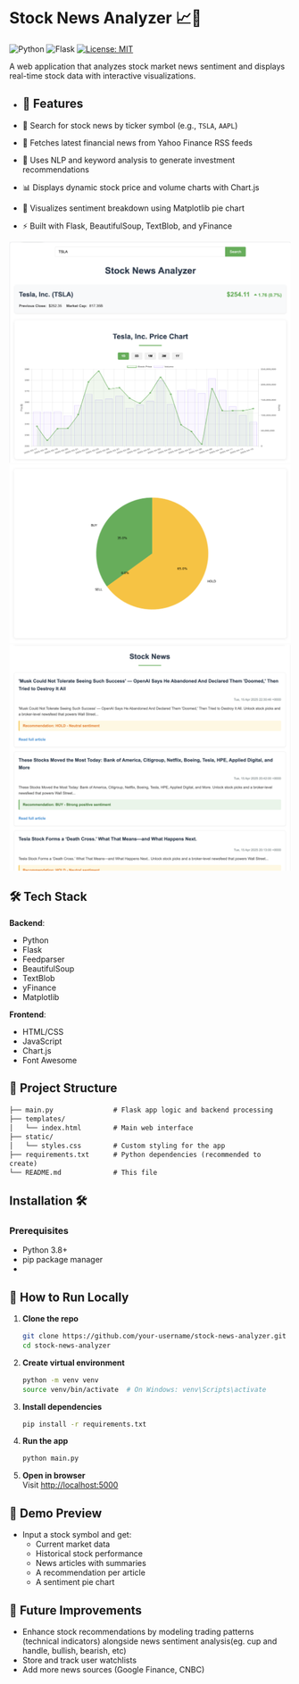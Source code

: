 # Stock News Analyzer 📈📰

![Python](https://img.shields.io/badge/python-3.8+-blue.svg)
![Flask](https://img.shields.io/badge/flask-2.0+-lightgrey.svg)
[![License: MIT](https://img.shields.io/badge/License-MIT-yellow.svg)](https://opensource.org/licenses/MIT)

A web application that analyzes stock market news sentiment and displays real-time stock data with interactive visualizations.
  
- ## 🚀 Features

- 🔎 Search for stock news by ticker symbol (e.g., `TSLA`, `AAPL`)
- 📰 Fetches latest financial news from Yahoo Finance RSS feeds
- 🧠 Uses NLP and keyword analysis to generate investment recommendations
- 📊 Displays dynamic stock price and volume charts with Chart.js
- 🥧 Visualizes sentiment breakdown using Matplotlib pie chart
- ⚡ Built with Flask, BeautifulSoup, TextBlob, and yFinance

![Screenshot](Screenshot1.png)
![Screenshot](Screenshot2.png)
![Screenshot](Screenshot3.png)


## 🛠 Tech Stack

**Backend**:
- Python
- Flask
- Feedparser
- BeautifulSoup
- TextBlob
- yFinance
- Matplotlib

**Frontend**:
- HTML/CSS
- JavaScript
- Chart.js
- Font Awesome

## 📂 Project Structure

```
├── main.py               # Flask app logic and backend processing
├── templates/
│   └── index.html        # Main web interface
├── static/
│   └── styles.css        # Custom styling for the app
├── requirements.txt      # Python dependencies (recommended to create)
└── README.md             # This file
```

## Installation 🛠️

### Prerequisites
- Python 3.8+
- pip package manager
- 

## 🔧 How to Run Locally

1. **Clone the repo**  
   ```bash
   git clone https://github.com/your-username/stock-news-analyzer.git
   cd stock-news-analyzer
   ```

2. **Create virtual environment**  
   ```bash
   python -m venv venv
   source venv/bin/activate  # On Windows: venv\Scripts\activate
   ```

3. **Install dependencies**   
   ```bash
   pip install -r requirements.txt
   ```

4. **Run the app**  
   ```bash
   python main.py
   ```

5. **Open in browser**  
   Visit [http://localhost:5000](http://localhost:5000)

## 📸 Demo Preview

- Input a stock symbol and get:
  - Current market data
  - Historical stock performance
  - News articles with summaries
  - A recommendation per article
  - A sentiment pie chart

## 📌 Future Improvements

- Enhance stock recommendations by modeling trading patterns (technical indicators) alongside news sentiment analysis(eg. cup and handle, bullish, bearish, etc)
- Store and track user watchlists
- Add more news sources (Google Finance, CNBC)

